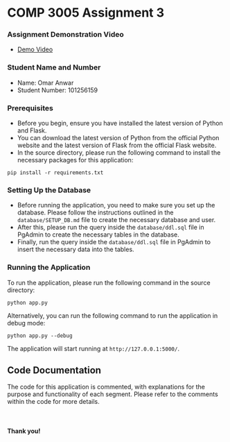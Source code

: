 # COMP 3005 Assignment 3

### Assignment Demonstration Video

- [Demo Video](https://youtu.be/0akgtVke5qc)

### Student Name and Number

- Name: Omar Anwar
- Student Number: 101256159

### Prerequisites

- Before you begin, ensure you have installed the latest version of Python and Flask.
- You can download the latest version of Python from the official Python website and the latest version of Flask from the official Flask website.
- In the source directory, please run the following command to install the necessary packages for this application:

```
pip install -r requirements.txt
```

### Setting Up the Database

- Before running the application, you need to make sure you set up the database. Please follow the instructions outlined in the `database/SETUP_DB.md` file to create the necessary database and user.
- After this, please run the query inside the `database/ddl.sql` file in PgAdmin to create the necessary tables in the database.
- Finally, run the query inside the `database/ddl.sql` file in PgAdmin to insert the necessary data into the tables.

### Running the Application

To run the application, please run the following command in the source directory:

```
python app.py
```

Alternatively, you can run the following command to run the application in debug mode:

```
python app.py --debug
```

The application will start running at `http://127.0.0.1:5000/`.

## Code Documentation

The code for this application is commented, with explanations for the purpose and functionality of each segment. Please refer to the comments within the code for more details.

<br/>

#### Thank you!

